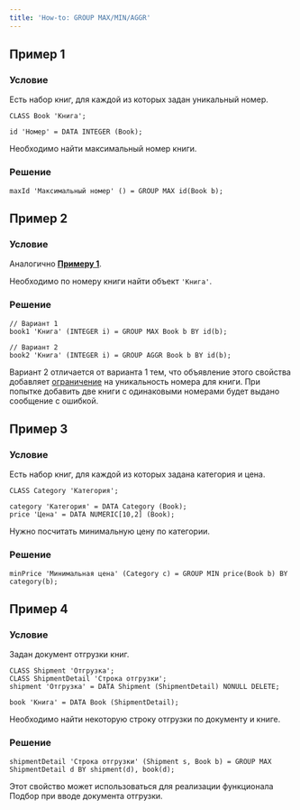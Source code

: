 ```yaml
---
title: 'How-to: GROUP MAX/MIN/AGGR'
---
```


## Пример 1

### Условие

Есть набор книг, для каждой из которых задан уникальный номер.

```lsf
CLASS Book 'Книга';

id 'Номер' = DATA INTEGER (Book);
```

Необходимо найти максимальный номер книги.

### Решение

```lsf
maxId 'Максимальный номер' () = GROUP MAX id(Book b);
```

## Пример 2

### Условие

Аналогично [**Примеру 1**](#пример-1).

Необходимо по номеру книги найти объект `'Книга'`.

### Решение

```lsf
// Вариант 1
book1 'Книга' (INTEGER i) = GROUP MAX Book b BY id(b);

// Вариант 2
book2 'Книга' (INTEGER i) = GROUP AGGR Book b BY id(b);
```

Вариант 2 отличается от варианта 1 тем, что объявление этого свойства добавляет [ограничение](Constraints.md) на уникальность номера для книги. При попытке добавить две книги с одинаковыми номерами будет выдано сообщение с ошибкой.

## Пример 3

### Условие

Есть набор книг, для каждой из которых задана категория и цена.

```lsf
CLASS Category 'Категория';

category 'Категория' = DATA Category (Book);
price 'Цена' = DATA NUMERIC[10,2] (Book);
```

Нужно посчитать минимальную цену по категории.

### Решение

```lsf
minPrice 'Минимальная цена' (Category c) = GROUP MIN price(Book b) BY category(b);
```

## Пример 4

### Условие

Задан документ отгрузки книг.

```lsf
CLASS Shipment 'Отгрузка';
CLASS ShipmentDetail 'Строка отгрузки';
shipment 'Отгрузка' = DATA Shipment (ShipmentDetail) NONULL DELETE;

book 'Книга' = DATA Book (ShipmentDetail);
```

Необходимо найти некоторую строку отгрузки по документу и книге.

### Решение

```lsf
shipmentDetail 'Строка отгрузки' (Shipment s, Book b) = GROUP MAX ShipmentDetail d BY shipment(d), book(d);
```

Этот свойство может использоваться для реализации функционала Подбор при вводе документа отгрузки.
